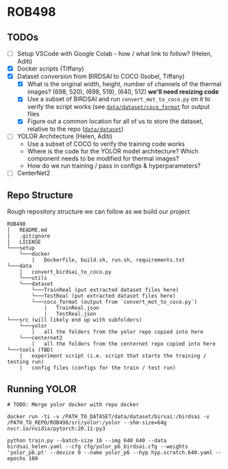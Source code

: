 # ROB498
## TODOs
* [ ] Setup VSCode with Google Colab - how / what link to follow? (Helen, Aditi)
* [x] Docker scripts (Tiffany)
* [x] Dataset conversion from BIRDSAI to COCO (Isobel, Tiffany)
  * [x] What is the original width, height, number of channels of the thermal images? (698, 520), (698, 519), (640, 512) **we'll need resizing code**
  * [x] Use a subset of BIRDSAI and run `convert_mot_to_coco.py` on it to verify the script works (see [`data/dataset/coco_format`](data/dataset/coco_format) for output files
  * [x] Figure out a common location for all of us to store the dataset, relative to the repo ([`data/dataset`](data/dataset))
* [ ] YOLOR Architecture (Helen, Aditi)
  * Use a subset of COCO to verify the training code works
  * Where is the code for the YOLOR model architecture? Which component needs to be modified for thermal images?
  * How do we run training / pass in configs & hyperparameters?
* [ ] CenterNet2
## Repo Structure 
Rough repository structure we can follow as we build our project
```
ROB498
│   README.md
|   .gitignore
|   LICENSE
└───setup
    └───docker
        |   Dockerfile, build.sh, run.sh, requirements.txt
└───data
    │   convert_birdsai_to_coco.py
    └───utils
    └───dataset
        └───TrainReal (put extracted dataset files here)
        └───TestReal (put extracted dataset files here)
        └───coco_format (output from `convert_mot_to_coco.py`)
            |   TrainReal.json
            |   TestReal.json
└───src (will likely end up with subfolders)
    └───yolor
        |   all the folders from the yolor repo copied into here
    └───centernet2
        |   all the folders from the centernet repo copied into here
└───tools (TBD)
    |   experiment script (i.e. script that starts the training / testing run)
    |   config files (configs for the train / test run)
```
## Running YOLOR
```
# TODO: Merge yolor docker with repo docker

docker run -ti -v /PATH_TO_DATASET/data/dataset/birsai:/birdsai -v /PATH_TO_REPO/ROB498/src/yolor:/yolor --shm-size=64g nvcr.io/nvidia/pytorch:20.11-py3

python train.py --batch-size 16 --img 640 640 --data birdsai_helen.yaml --cfg cfg/yolor_p6_birdsai.cfg --weights 'yolor_p6.pt' --device 0 --name yolor_p6 --hyp hyp.scratch.640.yaml --epochs 100
```
